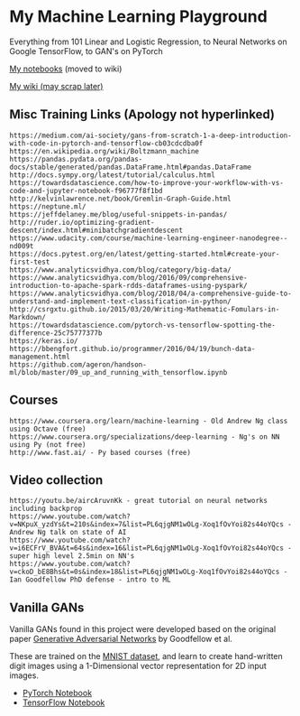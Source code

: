 #  My Machine Learning Playground
Everything from 101 Linear and Logistic Regression, to Neural Networks on Google TensorFlow, to GAN's on PyTorch

[My notebooks](https://github.com/dougfoo/machineLearning/blob/master/notebooks/Intro.ipynb) (moved to wiki)

[My wiki (may scrap later)](https://github.com/dougfoo/machineLearning/wiki)


## Misc Training Links (Apology not hyperlinked)
    https://medium.com/ai-society/gans-from-scratch-1-a-deep-introduction-with-code-in-pytorch-and-tensorflow-cb03cdcdba0f
    https://en.wikipedia.org/wiki/Boltzmann_machine
    https://pandas.pydata.org/pandas-docs/stable/generated/pandas.DataFrame.html#pandas.DataFrame
    http://docs.sympy.org/latest/tutorial/calculus.html
    https://towardsdatascience.com/how-to-improve-your-workflow-with-vs-code-and-jupyter-notebook-f96777f8f1bd
    http://kelvinlawrence.net/book/Gremlin-Graph-Guide.html
    https://neptune.ml/
    https://jeffdelaney.me/blog/useful-snippets-in-pandas/
    http://ruder.io/optimizing-gradient-descent/index.html#minibatchgradientdescent
    https://www.udacity.com/course/machine-learning-engineer-nanodegree--nd009t
    https://docs.pytest.org/en/latest/getting-started.html#create-your-first-test
    https://www.analyticsvidhya.com/blog/category/big-data/
    https://www.analyticsvidhya.com/blog/2016/09/comprehensive-introduction-to-apache-spark-rdds-dataframes-using-pyspark/
    https://www.analyticsvidhya.com/blog/2018/04/a-comprehensive-guide-to-understand-and-implement-text-classification-in-python/
    http://csrgxtu.github.io/2015/03/20/Writing-Mathematic-Fomulars-in-Markdown/
    https://towardsdatascience.com/pytorch-vs-tensorflow-spotting-the-difference-25c75777377b
    https://keras.io/
    https://bbengfort.github.io/programmer/2016/04/19/bunch-data-management.html
    https://github.com/ageron/handson-ml/blob/master/09_up_and_running_with_tensorflow.ipynb

## Courses
    https://www.coursera.org/learn/machine-learning - Old Andrew Ng class using Octave (free)
    https://www.coursera.org/specializations/deep-learning - Ng's on NN using Py (not free)
    http://www.fast.ai/ - Py based courses (free)


## Video collection
    https://youtu.be/aircAruvnKk - great tutorial on neural networks including backprop
    https://www.youtube.com/watch?v=NKpuX_yzdYs&t=210s&index=7&list=PL6qjgNM1wOLg-Xoq1fOvYoi82s44oYQcs - Andrew Ng talk on state of AI
    https://www.youtube.com/watch?v=i6ECFrV_BVA&t=64s&index=16&list=PL6qjgNM1wOLg-Xoq1fOvYoi82s44oYQcs - super high level 2.5min on NN's
    https://www.youtube.com/watch?v=ckoD_bE8Bhs&t=0s&index=18&list=PL6qjgNM1wOLg-Xoq1fOvYoi82s44oYQcs - Ian Goodfellow PhD defense - intro to ML   

## Vanilla GANs
Vanilla GANs found in this project were developed based on the original paper [Generative Adversarial Networks](https://arxiv.org/abs/1406.2661) by Goodfellow et al.

These are trained on the [MNIST dataset](http://yann.lecun.com/exdb/mnist/), and learn to create hand-written digit images using a 1-Dimensional vector representation for 2D input images.
- [PyTorch Notebook](https://github.com/diegoalejogm/gans/blob/master/Vanilla%20GAN%20PyTorch.ipynb)
- [TensorFlow Notebook](https://github.com/diegoalejogm/gans/blob/master/Vanilla%20GAN%20TensorFlow.ipynb)

